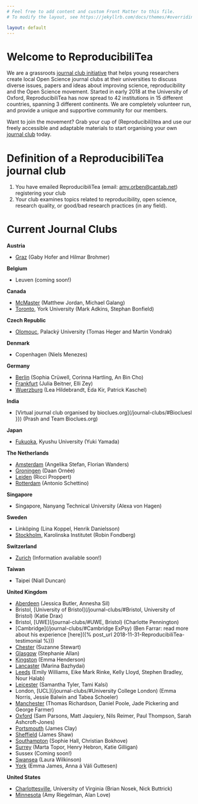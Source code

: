 ```yaml
---
# Feel free to add content and custom Front Matter to this file.
# To modify the layout, see https://jekyllrb.com/docs/themes/#overriding-theme-defaults

layout: default
---
```


# **Welcome to ReproducibiliTea**

We are a grassroots [journal club initiative](/about/) that helps young researchers create local Open Science journal clubs at their universities to discuss diverse issues, papers and ideas about improving science, reproducibility and the Open Science movement. Started in early 2018 at the University of Oxford, ReproducibiliTea has now spread to 42 institutions in 15 different countries, spanning 3 different continents. We are completely volunteer run, and provide a unique and supportive community for our members.

Want to join the movement? Grab your cup of (Reproducibili)tea and use our freely accessible and adaptable materials to start organising your own [journal club](/journal-clubs/) today.

# Definition of a ReproducibiliTea journal club

1. You have emailed ReproducibiliTea (email: amy.orben@cantab.net) registering your club
2. Your club examines topics related to reproducibility, open science, research quality, or good/bad research practices (in any field).

# Current Journal Clubs

**Austria**
- [Graz](/journal-clubs/#Graz) (Gaby Hofer and Hilmar Brohmer)

**Belgium**
- Leuven (coming soon!)

**Canada**
- [McMaster](/journal-clubs/#McMaster) (Matthew Jordan, Michael Galang)
- [Toronto](/journal-clubs/#Toronto), York University (Mark Adkins, Stephan Bonfield)

**Czech Republic**
- [Olomouc](/journal-clubs/#Olomouc), Palacký University (Tomas Heger and Martin Vondrak)

**Denmark**
- Copenhagen (Niels Menezes)

**Germany**
- [Berlin](/journal-clubs/#Berlin) (Sophia Crüwell, Corinna Hartling, An Bin Cho)
- [Frankfurt](/journal-clubs/#Frankfurt) (Julia Beitner, Elli Zey)
- [Wuerzburg](/journal-clubs/#Wuerzburg) (Lea Hildebrandt, Eda Kir, Patrick Kaschel)

**India**
- [Virtual journal club organised by bioclues.org](/journal-clubs/#Biocluesl }}) (Prash and  Team  Bioclues.org)

**Japan**
- [Fukuoka](/journal-clubs/#Fukuoka), Kyushu University (Yuki Yamada)

**The Netherlands**
- [Amsterdam](/journal-clubs/#Amsterdam) (Angelika Stefan, Florian Wanders)
- [Groningen](/journal-clubs/#Groningen) (Daan Ornée)
- [Leiden](/journal-clubs/#Leiden) (Ricci Proppert)
- [Rotterdam](/journal-clubs/#Rotterdam) (Antonio Schettino)

**Singapore**
- Singapore, Nanyang Technical University (Alexa von Hagen)

**Sweden**
- Linköping (Lina Koppel, Henrik Danielsson)
- [Stockholm](/journal-clubs/#Stockholm), Karolinska Institutet (Robin Fondberg)

**Switzerland**
- [Zurich](/journal-clubs/#Zurich) (Information available soon!)

**Taiwan**
- Taipei (Niall Duncan)

**United Kingdom**
- [Aberdeen](/journal-clubs/#Aberdeen) (Jessica Butler, Annesha Sil)
- Bristol, [University of Bristol](/journal-clubs/#Bristol, University of Bristol) (Katie Drax)
- Bristol, [UWE](/journal-clubs/#UWE, Bristol) (Charlotte Pennington)
- [Cambridge](/journal-clubs/#Cambridge ExPsy) (Ben Farrar: read more about his experience [here]({% post_url 2018-11-31-ReproducibiliTea-testimonial %}))
- [Chester](/journal-clubs/#Chester) (Suzanne Stewart)
- [Glasgow](/journal-clubs/#Glasgow) (Stephanie Allan)
- [Kingston](/journal-clubs/#Kingston) (Emma Henderson)
- [Lancaster](/journal-clubs/#Lancaster) (Marina Bazhydai)
- [Leeds](/journal-clubs/#Leeds) (Emily Williams, Eike Mark Rinke, Kelly Lloyd, Stephen Bradley, Nour Halab)
- [Leicester](/journal-clubs/#Leicester) (Samantha Tyler, Tami Kalsi)
- London, [UCL](/journal-clubs/#University College London) (Emma Norris, Jessie Balwin and Tabea Schoeler)
- [Manchester](/journal-clubs/#Manchester) (Thomas Richardson, Daniel Poole, Jade Pickering and George Farmer)
- [Oxford](/journal-clubs/#Oxford) (Sam Parsons, Matt Jaquiery, Nils Reimer, Paul Thompson, Sarah Ashcroft-Jones)
- [Portsmouth](/journal-clubs/#Portsmouth) (James Clay)
- [Sheffield](/journal-clubs/#Sheffield) (James Shaw)
- [Southampton](/journal-clubs/#Southampton) (Sophie Hall, Christian Bokhove)
- [Surrey](/journal-clubs/#Surrey) (Marta Topor, Henry Hebron, Katie Gilligan)
- Sussex (Coming soon!)
- [Swansea](/journal-clubs/#Swansea) (Laura Wilkinson)
- [York](/journal-clubs/#York) (Emma James, Anna á Váli Guttesen)

**United States**
- [Charlottesville](/journal-clubs/#Charlottesville), University of Virginia (Brian Nosek, Nick Buttrick)
- [Minnesota](/journal-clubs/#Minnesota) (Amy Riegelman, Alan Love)
